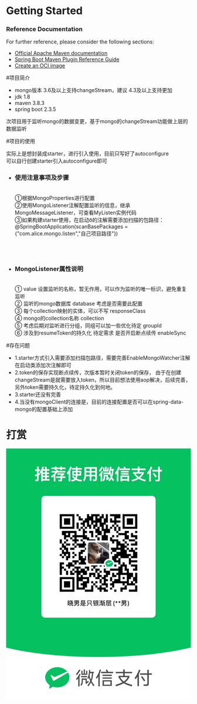 # Getting Started

### Reference Documentation

For further reference, please consider the following sections:

* [Official Apache Maven documentation](https://maven.apache.org/guides/index.html)
* [Spring Boot Maven Plugin Reference Guide](https://docs.spring.io/spring-boot/docs/2.7.1/maven-plugin/reference/html/)
* [Create an OCI image](https://docs.spring.io/spring-boot/docs/2.7.1/maven-plugin/reference/html/#build-image)


#项目简介

- mongo版本 3.6及以上支持changeStream，建议 4.3及以上支持更加
- jdk 1.8
- maven 3.8.3
- spring boot 2.3.5

次项目用于监听mongo的数据变更，基于mongo的changeStream功能做上层的数据监听

#项目的使用

实际上是想封装成starter，进行引入使用，目前只写好了autoconfigure</br>
可以自行创建starter引入autoconfigure即可

- <h3>使用注意事项及步骤</h3></br>
  ①根据MongoProperties进行配置</br>
  ②使用MongoListener注解配置监听的信息，继承MongoMessageListener，可查看MyListen实例代码</br>
  ③如果构建starter使用，在启动ð的注解需要添加扫描的包路径：@SpringBootApplication(scanBasePackages = {"com.alice.mongo.listen","自己项目路径"})
  </br></br></br></br>
- <h3>MongoListener属性说明</h3></br>
  ① value 设置监听的名称，暂无作用，可以作为监听的唯一标识，避免重复监听</br>
  ② 监听的mongo数据库 database  考虑是否需要此配置</br>
  ③ 每个collection映射的实体，可以不写 responseClass</br>
  ④ mongo的collection名称 collection</br>
  ⑤ 考虑后期对监听进行分组，同组可以加一些优化待定 groupId</br>
  ⑥ 涉及到resumeToken的持久化 待定需求 是否开启断点续传 enableSync


#存在问题
- 1.starter方式引入需要添加扫描包路径，需要完善EnableMongoWatcher注解在启动类添加次注解即可
- 2.token的保存实现断点续传，次版本暂时关闭token的保存，
  由于在创建changeStream是就需要放入token，所以目前想法使用aop解决，后续完善，另外token需要持久化，待定持久化到何地。
- 3.starter还没有完善
- 4.当没有mongoClient的连接是，目前的连接配置是否可以在spring-data-mongo的配置基础上添加


<h1>打赏</h1>

![image](https://github.com/woshixiaotongtong/listener-mongo-spring-boot-starter-autoconfigurer/blob/main/images/%E6%94%B6%E6%AC%BE%E7%A0%81.png)